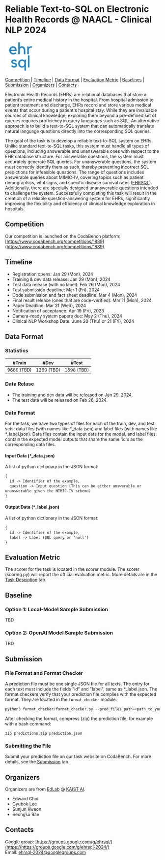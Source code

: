 # Reliable Text-to-SQL on Electronic Health Records @ NAACL - Clinical NLP 2024

<p align="left" float="left">
  <img src="image/logo.png" height="100" />
</p>


[Competition](#competition) | [Timeline](#timeline) | [Data Format](#data_format) | [Evaluation Metric](#scorer_and_official_evaluation_metric) | [Baselines](#baselines) | [Submission](#submission) | [Organizers](#organizers) | [Contacts](#contacts)


Electronic Health Records (EHRs) are relational databases that store a patient’s entire medical history in the hospital. From hospital admission to patient treatment and discharge, EHRs record and store various medical events that occur during a patient's hospital stay. While they are invaluable sources of clinical knowledge, exploring them beyond a pre-defined set of queries requires proficiency in query languages such as SQL. An alternative approach is to build a text-to-SQL system that can automatically translate natural language questions directly into the corresponding SQL queries.

The goal of the task is to develop a reliable text-to-SQL system on EHRs. Unlike standard text-to-SQL tasks, this system must handle all types of questions, including answerable and unanswerable ones with respect to the EHR database structure. For answerable questions, the system must accurately generate SQL queries. For unanswerable questions, the system must correctly identify them as such, thereby preventing incorrect SQL predictions for infeasible questions. The range of questions includes answerable queries about MIMIC-IV, covering topics such as patient demographics, vital signs, and specific disease survival rates ([EHRSQL](https://github.com/glee4810/EHRSQL)). Additionally, there are specially designed unanswerable questions intended to challenge the system. Successfully completing this task will result in the creation of a reliable question-answering system for EHRs, significantly improving the flexibility and efficiency of clinical knowledge exploration in hospitals.



## <a name="competition"></a>Competition

Our competition is launched on the CodaBench platform: [https://www.codabench.org/competitions/1889](https://www.codabench.org/competitions/1889).


## <a name="timeline"></a>Timeline

* Registration opens: Jan 29 (Mon), 2024
* Training & dev data release: Jan 29 (Mon), 2024
* Test data release (with no label): Feb 26 (Mon), 2024
* Test submission deadline: Mar 1 (Fri), 2024
* Code submission and fact sheet deadline: Mar 4 (Mon), 2024
* Final result release (ones that are code-verified): Mar 11 (Mon), 2024
* Paper Deadline: Mar 21 (Wed), 2024
* Notification of acceptance: Apr 19 (Fri), 2023
* Camera-ready system papers due: May 2 (Thu), 2024
* Clinical NLP Workshop Date: June 20 (Thu) or 21 (Fri), 2024


## <a name="data_format"></a>Data Format

### Statistics
| #Train | #Dev | #Test |
|:-------:|:-------:|:-------:|
| 9680 (TBD) | 1260 (TBD) | 1698 (TBD) |


### Data Relase

- The training and dev data will be released on Jan 29, 2024.
- The test data will be released on Feb 26, 2024.


### Data Format

For the task, we have two types of files for each of the train, dev, and test sets: data files (with names like \*_data.json) and label files (with names like \*_label.json). Data files contain the input data for the model, and label files contain the expected model outputs that share the same 'id's as the corresponding data files.
#### Input Data (\*_data.json)
A list of python dictionary in the JSON format:
```
{
  id -> Identifier of the example,
  question -> Input question (This can be either answerable or unanswerable given the MIMIC-IV schema)
}
```

#### Output Data (\*_label.json)
A list of python dictionary in the JSON format:
```
{
  id -> Identifier of the example,
  label -> Label (SQL query or 'null')
}
```



## <a name="scorer_and_official_evaluation_metric"></a>Evaluation Metric

The scorer for the task is located in the scorer module. The scorer (scoring.py) will report the official evaluation metric. More details are in the [Task Desciption](https://www.codabench.org/competitions/1889) tab.




## <a name="baselines"></a>Baseline

### Option 1: Local-Model Sample Submission

TBD


### Option 2: OpenAI Model Sample Submission

TBD




## <a name="submission"></a>Submission

### File Format and Format Checker

A prediction file must be one single JSON file for all texts. The entry for each text must include the fields "id" and "label", same as \*_label.json.
The format checkers verify that your prediction file complies with the expected format. They are located in the ```format_checker``` module.
```python
python3 format_checker/format_checker.py --pred_files_path=<path_to_your_results_files> 
```

After checking the format, compress (zip) the prediction file, for example with a bash command:
```
zip predictions.zip prediction.json
```

### Submitting the File

Submit your prediction file on our task website on CodaBench. For more details, see the [Submission](https://www.codabench.org/competitions/1889) tab.




## <a name="organizers"></a>Organizers

Organizers are from [EdLab](https://mp2893.com/) @ [KAIST AI](https://gsai.kaist.ac.kr/).

- Edward Choi
- Gyubok Lee
- Sunjun Kweon
- Seongsu Bae


## <a name="contacts"></a>Contacts

Google group: [https://groups.google.com/g/ehrsql/](https://https://groups.google.com/g/ehrsql-2024/)  
Email: ehrsql-2024@googlegroups.com